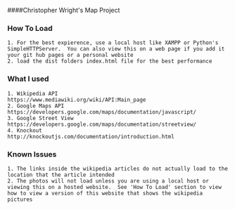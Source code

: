 ####Christopher Wright's Map Project

### How To Load
	1. For the best expierence, use a local host like XAMPP or Python's SimpleHTTPServer.  You can also view this on a web page if you add it your git hub pages or a personal website
	2. load the dist folders index.html file for the best performance

### What I used
	1. Wikipedia API 
	https://www.mediawiki.org/wiki/API:Main_page
	2. Google Maps API 
	https://developers.google.com/maps/documentation/javascript/
	3. Google Street View
	https://developers.google.com/maps/documentation/streetview/
	4. Knockout 
	http://knockoutjs.com/documentation/introduction.html

### Known Issues
	1. The links inside the wikipedia articles do not actually load to the location that the article intended
	2. The photos will not load unless you are using a local host or viewing this on a hosted website.  See 'How To Load' section to view how to view a version of this website that shows the wikipedia pictures


